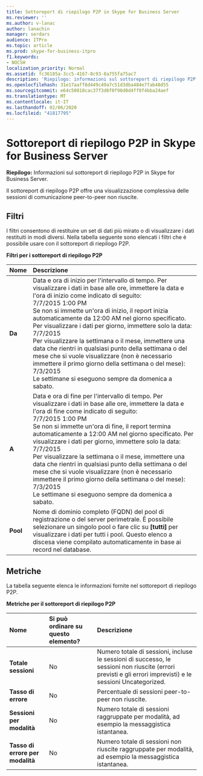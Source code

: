```yaml
---
title: Sottoreport di riepilogo P2P in Skype for Business Server
ms.reviewer: ''
ms.author: v-lanac
author: lanachin
manager: serdars
audience: ITPro
ms.topic: article
ms.prod: skype-for-business-itpro
f1.keywords:
- NOCSH
localization_priority: Normal
ms.assetid: fc36185a-3cc5-4167-8c93-8a755fa75ac7
description: 'Riepilogo: informazioni sul sottoreport di riepilogo P2P in Skype for Business Server.'
ms.openlocfilehash: 31e17aaff8d449c49a7c51d3dba484e7fab48d55
ms.sourcegitcommit: e64c50818cac37f3d6f0f96d0d4ff0f4bba24aef
ms.translationtype: MT
ms.contentlocale: it-IT
ms.lasthandoff: 02/06/2020
ms.locfileid: "41817795"
---
```

# <a name="p2p-summary-subreport-in-skype-for-business-server"></a>Sottoreport di riepilogo P2P in Skype for Business Server
 
**Riepilogo:** Informazioni sul sottoreport di riepilogo P2P in Skype for Business Server.
  
Il sottoreport di riepilogo P2P offre una visualizzazione complessiva delle sessioni di comunicazione peer-to-peer non riuscite.
  
## <a name="filters"></a>Filtri

I filtri consentono di restituire un set di dati più mirato o di visualizzare i dati restituiti in modi diversi. Nella tabella seguente sono elencati i filtri che è possibile usare con il sottoreport di riepilogo P2P.
  
**Filtri per i sottoreport di riepilogo P2P**

|**Nome**|**Descrizione**|
|:-----|:-----|
|**Da** <br/> |Data e ora di inizio per l'intervallo di tempo. Per visualizzare i dati in base alle ore, immettere la data e l'ora di inizio come indicato di seguito:  <br/> 7/7/2015 1:00 PM  <br/> Se non si immette un'ora di inizio, il report inizia automaticamente da 12:00 AM nel giorno specificato. Per visualizzare i dati per giorno, immettere solo la data:  <br/> 7/7/2015  <br/> Per visualizzare la settimana o il mese, immettere una data che rientri in qualsiasi punto della settimana o del mese che si vuole visualizzare (non è necessario immettere il primo giorno della settimana o del mese):  <br/> 7/3/2015  <br/> Le settimane si eseguono sempre da domenica a sabato.  <br/> |
|**A** <br/> |Data e ora di fine per l'intervallo di tempo. Per visualizzare i dati in base alle ore, immettere la data e l'ora di fine come indicato di seguito:  <br/> 7/7/2015 1:00 PM  <br/> Se non si immette un'ora di fine, il report termina automaticamente a 12:00 AM nel giorno specificato. Per visualizzare i dati per giorno, immettere solo la data:  <br/> 7/7/2015  <br/> Per visualizzare la settimana o il mese, immettere una data che rientri in qualsiasi punto della settimana o del mese che si vuole visualizzare (non è necessario immettere il primo giorno della settimana o del mese):  <br/> 7/3/2015  <br/> Le settimane si eseguono sempre da domenica a sabato.  <br/> |
|**Pool** <br/> |Nome di dominio completo (FQDN) del pool di registrazione o del server perimetrale. È possibile selezionare un singolo pool o fare clic su **[tutti]** per visualizzare i dati per tutti i pool. Questo elenco a discesa viene compilato automaticamente in base ai record nel database. <br/> |
   
## <a name="metrics"></a>Metriche

La tabella seguente elenca le informazioni fornite nel sottoreport di riepilogo P2P.
  
**Metriche per il sottoreport di riepilogo P2P**

|**Nome**|**Si può ordinare su questo elemento?**|**Descrizione**|
|:-----|:-----|:-----|
|**Totale sessioni** <br/> |No  <br/> |Numero totale di sessioni, incluse le sessioni di successo, le sessioni non riuscite (errori previsti e gli errori imprevisti) e le sessioni Uncategorized.  <br/> |
|**Tasso di errore** <br/> |No  <br/> |Percentuale di sessioni peer-to-peer non riuscite.  <br/> |
|**Sessioni per modalità** <br/> |No  <br/> |Numero totale di sessioni raggruppate per modalità, ad esempio la messaggistica istantanea.  <br/> |
|**Tasso di errore per modalità** <br/> |No  <br/> |Numero totale di sessioni non riuscite raggruppate per modalità, ad esempio la messaggistica istantanea.  <br/> |
   

